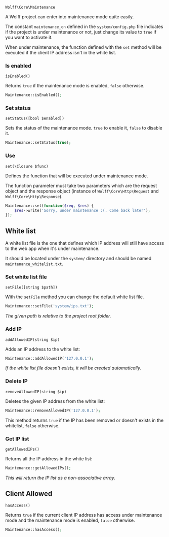 `Wolff\Core\Maintenance`

A Wolff project can enter into maintenance mode quite easily.

The constant `maintenance_on` defined in the `system/config.php` file indicates if the project is under maintenance or not, just change its value to `true` if you want to activate it.

When under maintenance, the function defined with the `set` method will be executed if the client IP address isn't in the white list.

### Is enabled

`isEnabled()`

Returns `true` if the maintenance mode is enabled, `false` otherwise.

```php
Maintenance::isEnabled();
```

### Set status

`setStatus([bool $enabled])`

Sets the status of the maintenance mode. `true` to enable it, `false` to disable it.

```php
Maintenance::setStatus(true);
```

### Use

`set(\Closure $func)`

Defines the function that will be executed under maintenance mode.

The function parameter must take two parameters which are the request object and the response object (instance of `Wolff\Core\Http\Request` and `Wolff\Core\Http\Response`).

```php
Maintenance::set(function($req, $res) {
    $res->write('Sorry, under maintenance :(. Come back later');
});
```

## White list

A white list file is the one that defines which IP address will still have access to the web app when it's under maintenance.

It should be located under the `system/` directory and should be named `maintenance_whitelist.txt`.

### Set white list file

`setFile([string $path])`

With the `setFile` method you can change the default white list file.

```php
Maintenance::setFile('system/ips.txt');
```

_The given path is relative to the project root folder._

### Add IP

`addAllowedIP(string $ip)`

Adds an IP address to the white list:

```php
Maintenance::addAllowedIP('127.0.0.1');
```

_If the white list file doesn't exists, it will be created automatically._

### Delete IP

`removeAllowedIP(string $ip)`

Deletes the given IP address from the white list:

```php
Maintenance::removeAllowedIP('127.0.0.1');
```

This method returns `true` if the IP has been removed or doesn't exists in the whitelist, `false` otherwise.

### Get IP list

`getAllowedIPs()`

Returns all the IP address in the white list:

```php
Maintenance::getAllowedIPs();
```

_This will return the IP list as a non-associative array._

## Client Allowed

`hasAccess()`

Returns `true` if the current client IP address has access under maintenance mode and the maintenance mode is enabled, `false` otherwise.

```php
Maintenance::hasAccess();
```

